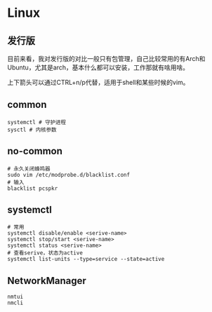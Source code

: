 # Linux

## 发行版

目前来看，我对发行版的对比一般只有包管理，自己比较常用的有Arch和Ubuntu，尤其是arch，基本什么都可以安装，工作那就有啥用啥。


上下箭头可以通过CTRL+n/p代替，适用于shell和某些时候的vim。


## common

```shell
systemctl # 守护进程
sysctl # 内核参数
```

## no-common 

```shell
# 永久关闭蜂鸣器
sudo vim /etc/modprobe.d/blacklist.conf
# 输入
blacklist pcspkr
```

## systemctl

```shell
# 常用
systemctl disable/enable <serive-name>
systemctl stop/start <serive-name>
systemctl status <serive-name>
# 查看serive，状态为active
systemctl list-units --type=service --state=active 
```

## NetworkManager

```shell
nmtui
nmcli
```


